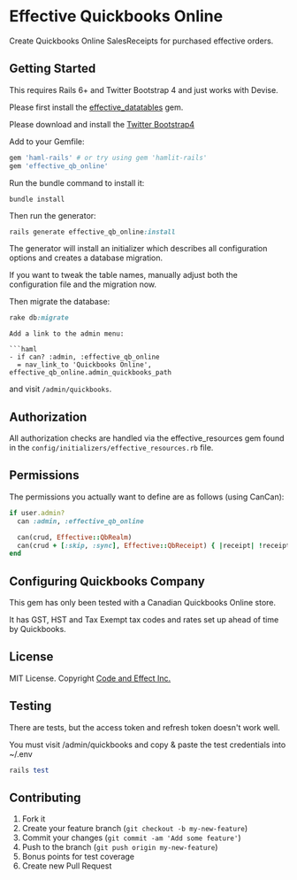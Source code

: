# Effective Quickbooks Online

Create Quickbooks Online SalesReceipts for purchased effective orders.

## Getting Started

This requires Rails 6+ and Twitter Bootstrap 4 and just works with Devise.

Please first install the [effective_datatables](https://github.com/code-and-effect/effective_datatables) gem.

Please download and install the [Twitter Bootstrap4](http://getbootstrap.com)

Add to your Gemfile:

```ruby
gem 'haml-rails' # or try using gem 'hamlit-rails'
gem 'effective_qb_online'
```

Run the bundle command to install it:

```console
bundle install
```

Then run the generator:

```ruby
rails generate effective_qb_online:install
```

The generator will install an initializer which describes all configuration options and creates a database migration.

If you want to tweak the table names, manually adjust both the configuration file and the migration now.

Then migrate the database:

```ruby
rake db:migrate
```

```
Add a link to the admin menu:

```haml
- if can? :admin, :effective_qb_online
  = nav_link_to 'Quickbooks Online', effective_qb_online.admin_quickbooks_path
```

and visit `/admin/quickbooks`.

## Authorization

All authorization checks are handled via the effective_resources gem found in the `config/initializers/effective_resources.rb` file.

## Permissions

The permissions you actually want to define are as follows (using CanCan):

```ruby
if user.admin?
  can :admin, :effective_qb_online

  can(crud, Effective::QbRealm)
  can(crud + [:skip, :sync], Effective::QbReceipt) { |receipt| !receipt.completed? }
end
```

## Configuring Quickbooks Company

This gem has only been tested with a Canadian Quickbooks Online store.

It has GST, HST and Tax Exempt tax codes and rates set up ahead of time by Quickbooks.

## License

MIT License. Copyright [Code and Effect Inc.](http://www.codeandeffect.com/)

## Testing

There are tests, but the access token and refresh token doesn't work well.

You must visit /admin/quickbooks and copy & paste the test credentials into ~/.env

```ruby
rails test
```

## Contributing

1. Fork it
2. Create your feature branch (`git checkout -b my-new-feature`)
3. Commit your changes (`git commit -am 'Add some feature'`)
4. Push to the branch (`git push origin my-new-feature`)
5. Bonus points for test coverage
6. Create new Pull Request
